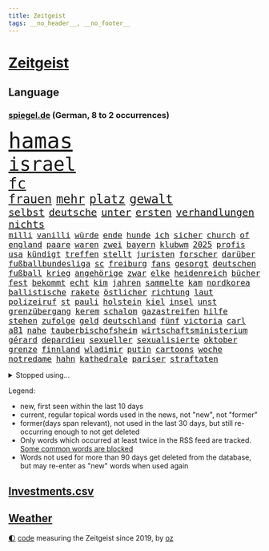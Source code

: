 ```yaml
---
title: Zeitgeist
tags: __no_header__, __no_footer__
---
```


# [Zeitgeist](https://oliz.io/zeitgeist/)

## Language

<h3><a href="https://www.spiegel.de" target="_blank">spiegel.de</a> (German, 8 to 2 occurrences)</h3>
<p style="font-family:monospace">
<span style="font-size:32pt"><a href="news_links.html#hamas" class="current">hamas</a></span>
<br>
<span style="font-size:28pt"><a href="news_links.html#israel" class="current">israel</a></span>
<br>
<span style="font-size:22pt"><a href="news_links.html#fc" class="current">fc</a></span>
<br>
<span style="font-size:18pt"><a href="news_links.html#frauen" class="current">frauen</a></span>
<span style="font-size:18pt"><a href="news_links.html#mehr" class="current">mehr</a></span>
<span style="font-size:18pt"><a href="news_links.html#platz" class="current">platz</a></span>
<span style="font-size:18pt"><a href="news_links.html#gewalt" class="current">gewalt</a></span>
<br>
<span style="font-size:15pt"><a href="news_links.html#selbst" class="current">selbst</a></span>
<span style="font-size:15pt"><a href="news_links.html#deutsche" class="current">deutsche</a></span>
<span style="font-size:15pt"><a href="news_links.html#unter" class="current">unter</a></span>
<span style="font-size:15pt"><a href="news_links.html#ersten" class="current">ersten</a></span>
<span style="font-size:15pt"><a href="news_links.html#verhandlungen" class="current">verhandlungen</a></span>
<span style="font-size:15pt"><a href="news_links.html#nichts" class="current">nichts</a></span>
<br>
<span style="font-size:12pt"><a href="news_links.html#milli" class="new">milli</a></span>
<span style="font-size:12pt"><a href="news_links.html#vanilli" class="new">vanilli</a></span>
<span style="font-size:12pt"><a href="news_links.html#würde" class="current">würde</a></span>
<span style="font-size:12pt"><a href="news_links.html#ende" class="current">ende</a></span>
<span style="font-size:12pt"><a href="news_links.html#hunde" class="current">hunde</a></span>
<span style="font-size:12pt"><a href="news_links.html#ich" class="current">ich</a></span>
<span style="font-size:12pt"><a href="news_links.html#sicher" class="current">sicher</a></span>
<span style="font-size:12pt"><a href="news_links.html#church" class="new">church</a></span>
<span style="font-size:12pt"><a href="news_links.html#of" class="current">of</a></span>
<span style="font-size:12pt"><a href="news_links.html#england" class="current">england</a></span>
<span style="font-size:12pt"><a href="news_links.html#paare" class="current">paare</a></span>
<span style="font-size:12pt"><a href="news_links.html#waren" class="current">waren</a></span>
<span style="font-size:12pt"><a href="news_links.html#zwei" class="current">zwei</a></span>
<span style="font-size:12pt"><a href="news_links.html#bayern" class="current">bayern</a></span>
<span style="font-size:12pt"><a href="news_links.html#klubwm" class="new">klubwm</a></span>
<span style="font-size:12pt"><a href="news_links.html#2025" class="current">2025</a></span>
<span style="font-size:12pt"><a href="news_links.html#profis" class="current">profis</a></span>
<span style="font-size:12pt"><a href="news_links.html#usa" class="current">usa</a></span>
<span style="font-size:12pt"><a href="news_links.html#kündigt" class="current">kündigt</a></span>
<span style="font-size:12pt"><a href="news_links.html#treffen" class="current">treffen</a></span>
<span style="font-size:12pt"><a href="news_links.html#stellt" class="current">stellt</a></span>
<span style="font-size:12pt"><a href="news_links.html#juristen" class="current">juristen</a></span>
<span style="font-size:12pt"><a href="news_links.html#forscher" class="current">forscher</a></span>
<span style="font-size:12pt"><a href="news_links.html#darüber" class="current">darüber</a></span>
<span style="font-size:12pt"><a href="news_links.html#fußballbundesliga" class="current">fußballbundesliga</a></span>
<span style="font-size:12pt"><a href="news_links.html#sc" class="current">sc</a></span>
<span style="font-size:12pt"><a href="news_links.html#freiburg" class="current">freiburg</a></span>
<span style="font-size:12pt"><a href="news_links.html#fans" class="current">fans</a></span>
<span style="font-size:12pt"><a href="news_links.html#gesorgt" class="current">gesorgt</a></span>
<span style="font-size:12pt"><a href="news_links.html#deutschen" class="current">deutschen</a></span>
<span style="font-size:12pt"><a href="news_links.html#fußball" class="current">fußball</a></span>
<span style="font-size:12pt"><a href="news_links.html#krieg" class="current">krieg</a></span>
<span style="font-size:12pt"><a href="news_links.html#angehörige" class="current">angehörige</a></span>
<span style="font-size:12pt"><a href="news_links.html#zwar" class="current">zwar</a></span>
<span style="font-size:12pt"><a href="news_links.html#elke" class="current">elke</a></span>
<span style="font-size:12pt"><a href="news_links.html#heidenreich" class="current">heidenreich</a></span>
<span style="font-size:12pt"><a href="news_links.html#bücher" class="current">bücher</a></span>
<span style="font-size:12pt"><a href="news_links.html#fest" class="current">fest</a></span>
<span style="font-size:12pt"><a href="news_links.html#bekommt" class="current">bekommt</a></span>
<span style="font-size:12pt"><a href="news_links.html#echt" class="current">echt</a></span>
<span style="font-size:12pt"><a href="news_links.html#kim" class="current">kim</a></span>
<span style="font-size:12pt"><a href="news_links.html#jahren" class="current">jahren</a></span>
<span style="font-size:12pt"><a href="news_links.html#sammelte" class="current">sammelte</a></span>
<span style="font-size:12pt"><a href="news_links.html#kam" class="current">kam</a></span>
<span style="font-size:12pt"><a href="news_links.html#nordkorea" class="current">nordkorea</a></span>
<span style="font-size:12pt"><a href="news_links.html#ballistische" class="new">ballistische</a></span>
<span style="font-size:12pt"><a href="news_links.html#rakete" class="current">rakete</a></span>
<span style="font-size:12pt"><a href="news_links.html#östlicher" class="new">östlicher</a></span>
<span style="font-size:12pt"><a href="news_links.html#richtung" class="current">richtung</a></span>
<span style="font-size:12pt"><a href="news_links.html#laut" class="current">laut</a></span>
<span style="font-size:12pt"><a href="news_links.html#polizeiruf" class="current">polizeiruf</a></span>
<span style="font-size:12pt"><a href="news_links.html#st" class="current">st</a></span>
<span style="font-size:12pt"><a href="news_links.html#pauli" class="current">pauli</a></span>
<span style="font-size:12pt"><a href="news_links.html#holstein" class="current">holstein</a></span>
<span style="font-size:12pt"><a href="news_links.html#kiel" class="current">kiel</a></span>
<span style="font-size:12pt"><a href="news_links.html#insel" class="current">insel</a></span>
<span style="font-size:12pt"><a href="news_links.html#unst" class="new">unst</a></span>
<span style="font-size:12pt"><a href="news_links.html#grenzübergang" class="current">grenzübergang</a></span>
<span style="font-size:12pt"><a href="news_links.html#kerem" class="new">kerem</a></span>
<span style="font-size:12pt"><a href="news_links.html#schalom" class="new">schalom</a></span>
<span style="font-size:12pt"><a href="news_links.html#gazastreifen" class="current">gazastreifen</a></span>
<span style="font-size:12pt"><a href="news_links.html#hilfe" class="current">hilfe</a></span>
<span style="font-size:12pt"><a href="news_links.html#stehen" class="current">stehen</a></span>
<span style="font-size:12pt"><a href="news_links.html#zufolge" class="current">zufolge</a></span>
<span style="font-size:12pt"><a href="news_links.html#geld" class="current">geld</a></span>
<span style="font-size:12pt"><a href="news_links.html#deutschland" class="current">deutschland</a></span>
<span style="font-size:12pt"><a href="news_links.html#fünf" class="current">fünf</a></span>
<span style="font-size:12pt"><a href="news_links.html#victoria" class="current">victoria</a></span>
<span style="font-size:12pt"><a href="news_links.html#carl" class="new">carl</a></span>
<span style="font-size:12pt"><a href="news_links.html#a81" class="current">a81</a></span>
<span style="font-size:12pt"><a href="news_links.html#nahe" class="current">nahe</a></span>
<span style="font-size:12pt"><a href="news_links.html#tauberbischofsheim" class="new">tauberbischofsheim</a></span>
<span style="font-size:12pt"><a href="news_links.html#wirtschaftsministerium" class="current">wirtschaftsministerium</a></span>
<span style="font-size:12pt"><a href="news_links.html#gérard" class="new">gérard</a></span>
<span style="font-size:12pt"><a href="news_links.html#depardieu" class="new">depardieu</a></span>
<span style="font-size:12pt"><a href="news_links.html#sexueller" class="current">sexueller</a></span>
<span style="font-size:12pt"><a href="news_links.html#sexualisierte" class="current">sexualisierte</a></span>
<span style="font-size:12pt"><a href="news_links.html#oktober" class="current">oktober</a></span>
<span style="font-size:12pt"><a href="news_links.html#grenze" class="current">grenze</a></span>
<span style="font-size:12pt"><a href="news_links.html#finnland" class="current">finnland</a></span>
<span style="font-size:12pt"><a href="news_links.html#wladimir" class="current">wladimir</a></span>
<span style="font-size:12pt"><a href="news_links.html#putin" class="current">putin</a></span>
<span style="font-size:12pt"><a href="news_links.html#cartoons" class="current">cartoons</a></span>
<span style="font-size:12pt"><a href="news_links.html#woche" class="current">woche</a></span>
<span style="font-size:12pt"><a href="news_links.html#notredame" class="new">notredame</a></span>
<span style="font-size:12pt"><a href="news_links.html#hahn" class="new">hahn</a></span>
<span style="font-size:12pt"><a href="news_links.html#kathedrale" class="new">kathedrale</a></span>
<span style="font-size:12pt"><a href="news_links.html#pariser" class="current">pariser</a></span>
<span style="font-size:12pt"><a href="news_links.html#straftaten" class="current">straftaten</a></span>
</p>
<details>
<summary>Stopped using...</summary>
<p class="former" style="font-size:12pt">
aufgerufen(1150) beobachtet(1150) nötig(1150) verweigert(1150) gründer(1149) prüfung(1149) weltweiten(1149) beamte(1148) eskalation(1148) fuß(1148) gestohlen(1148) umfeld(1148) wege(1148) ziemlich(1148) abgang(1147) berichterstattung(1147) gefasst(1147) geholfen(1147) klagen(1147) meldete(1147) vermutlich(1147) 2000(1146) aussicht(1146) dominiert(1146) stimme(1146) strafen(1146) unbekannten(1146) and(1145) berühmt(1145) dauerhaft(1145) demokraten(1145) klimaneutral(1145) landesregierung(1145) reformen(1145) uhr(1145) zählt(1145) enorm(1144) frankfurter(1144) präsentieren(1144) spanier(1144) stich(1144) stoßen(1144) überwinden(1144) arbeitsplatz(1143) bedenken(1143) enttäuscht(1143) mahnt(1143) queen(1143) stürmer(1143) verschoben(1143) öffnen(1143) betreiber(1142) facebook(1142) gemeinden(1142) kalifornien(1142) kennt(1142) männern(1142) niveau(1142) 2016(1141) bundespolizei(1141) endgültig(1141) kämpfer(1141) leute(1141) lüge(1141) verändern(1141) deutet(1139) verdachts(1139) ausbau(1138) schlimmsten(1138) appell(1137) bekämpfen(1137) freut(1137) hubertus(1137) islamischen(1137) mengen(1137) west(1137) august(1136) besuchen(1136) nord(1136) starken(1136) üben(1136) belarussische(1135) distanz(1135) entscheidenden(1135) ii(1135) siegen(1135) zählen(1135) tokio(1134) werke(1133) william(1133) belegen(1132) bundesstaat(1131) störung(1129) betont(1128) euparlament(1128) februar(1128) herr(1128) beschlagnahmt(1126) porsche(1126) königin(1125) ausrüstung(1124) erwischt(1122) dein(1121) journalist(1120) museum(1120) eigenes(1119) teilnahme(1119) ämter(1118) apps(1116) niedrig(1115) erstochen(1112) besteht(1108) georg(1107) uhaft(1107) teilt(1106) staatlichen(1101) elizabeth(1097) einblicke(1091) mängel(1085) gelangen(1084) lehrerin(1017) notstand(1001) angebote(965) werte(956) airline(951) lediglich(926) waldbrände(920) flohen(902) zerstörte(888) auswärtige(885) djoković(881) kroatien(881) australischen(864) weibliche(846) zerstörten(845) 700(842) ali(830) drauf(823) teure(819) preiserhöhungen(811) getöteten(807) gehälter(806) hawaii(806) irritiert(806) eindeutig(805) großbank(784) australiens(780) rwe(780) energiekosten(778) russisches(753) kürzer(744) geringer(739) schärfere(735) laura(732) einfacher(731) energiekonzern(729) mache(728) lehrerinnen(724) einziger(722) kretschmann(720) sank(720) lieferung(717) angekündigte(715) pink(714) kriegs(713) kanzlers(708) klappt(706) propaganda(701) inhalte(692) trockenheit(689) desto(687) großbrand(680) explosionen(677) lohnen(662) 2014(661) benötigt(640) absagen(638) fluss(636) beschuss(634) unmittelbar(634) besetzte(630) nebenbei(627) töchter(622) rezession(614) bewusst(613) kalt(602) bezeichnen(600) auslöser(593) drohe(593) haare(589) nachfolgerin(583) vermisster(583) besetzen(580) versöhnung(571) el(566) gefällt(566) prominenten(562) 1200(561) mordfall(561) zunahme(556) grünenpolitikerin(553) debattiert(546) ramelow(542) verheerend(542) grundschule(538) 54(537) lob(536) irgendwann(534) 86(533) vermissten(532) neustart(528) finde(525) ängste(522) geschichtenewsletter(518) demenz(515) kostete(513) riesig(510) erdbeben(509) landwirtschaft(506) erlegen(504) scheiterten(496) effekt(490) tode(487) island(485) erhielten(484) offenlegen(484) notruf(481) werben(479) beseitigt(475) führten(473) sperren(469) hände(466) tobias(465) ukrainerusslandnews(465) größeres(462) herunter(459) jüngst(458) gott(456) klettert(455) bussen(452) gerechtfertigt(451) lettland(451) fortschritt(441) ausgestattet(438) praktisch(434) winzer(434) spiegelrecherche(432) branchen(430) sohnes(427) kurzen(424) immobilienkonzern(420) adidas(419) direktor(418) knappe(413) kocht(413) ausgegeben(410) angewiesen(407) baustellen(399) eric(390) beantragen(387) adolf(377) credit(376) suisse(376) trotzen(376) 21jährige(375) 4(375) serben(374) singt(374) siemens(368) stimmten(368) wechselte(368) verdoppeln(367) skepsis(365) roland(363) steigern(363) 1991(362) interviews(362) landesweiten(362) saarlouis(362) verbannt(357) supermarkt(356) begleitung(354) traut(352) erheblichen(350) marcel(349) erstickt(348) emails(346) hürde(346) kandidieren(346) steine(346) leblos(344) konzernchef(336) lockt(336) bruchteil(335) einkaufszentrum(335) nhl(335) sensation(334) viertagewoche(334) aggressiv(333) nepal(333) überflüssig(329) amtsantritt(328) geschwister(328) prozesse(325) ausstand(324) forscherteam(324) immobilienpreise(322) djirsarai(321) fdpgeneralsekretär(321) aussieht(320) elektrische(320) komplizierten(320) sammlung(320) herstellers(319) täglichen(319) grünenchefin(318) statistik(318) eiltempo(317) erlag(316) profifußball(316) freier(314) gedenken(314) alcaraz(310) konto(309) baden(308) attackierte(307) autofahren(307) umfasst(307) leon(306) anderson(305) 5000(304) steigert(303) ausgerufen(302) angestiegen(301) bundesweiten(301) gedemütigt(301) nicolas(299) eskalierte(297) aktive(294) insekten(294) stürmte(293) segelboot(291) 46(290) tarifverhandlungen(288) hitzewelle(284) ministerpräsidenten(282) kommentare(281) toll(281) weltmeisterin(279) leiterin(277) ausflug(276) einheimischen(276) premiers(276) sportliche(273) stürme(272) komplizen(271) umstellung(270) 30000(269) genervt(269) wagenknechts(267) ausweitung(265) trinkwasser(264) akkus(262) germany(260) beeinflussen(259) gewartet(259) saisonstart(259) slowenien(257) mutterkonzern(254) regulierung(254) ungeklärt(254) 55jährige(253) denkmal(251) hohes(251) tatwaffe(250) sterbehilfe(249) france(247) wiederwahl(246) beides(245) glas(245) bundesverwaltungsgericht(244) ticket(243) verblüffenden(242) wrack(242) social(241) unterschiede(241) kampfjet(240) taiwans(240) aktueller(239) linkspartei(239) einspruch(238) portal(238) zuständigen(238) defekt(237) angeschossen(236) prosieben(236) schnellere(236) bijan(235) länderspiele(235) ubs(234) breites(233) veröffentlichte(233) eintreffen(232) zentrales(232) linkenchef(231) tauben(231) fraktionen(229) solar(229) konzentrieren(228) fußballverband(227) bundesweite(225) schulze(223) sponsor(223) wärmepumpe(223) renommierter(222) samuel(222) experiment(221) gegend(217) chips(216) eingeschlagen(216) usamerikanische(216) beleidigung(215) sportart(215) gedenkt(214) hessens(213) kfw(212) spürt(212) eskalieren(211) tennisspielerin(211) versteckt(209) votum(208) arktis(207) mischen(207) mohamed(207) notarzt(207) ken(204) aufgerollt(203) begleitete(203) dir(203) waldbränden(203) strompreise(202) unzureichend(202) genießen(200) attraktion(199) lee(199) selbstversuch(198) dienste(197) mühe(197) umbenennung(197) weltwetterorganisation(197) lüneburg(195) besiegte(194) heiklen(194) nötigen(194) absetzung(191) uskapitol(191) verwechselt(191) motto(190) schwärmt(190) vergabe(190) blockt(189) flüchtlingszahlen(189) pessimistisch(189) energieintensive(188) yeboah(188) blume(187) mohammed(187) wärme(187) brannte(185) kalifornischen(185) pfleger(185) acker(184) finger(184) mangelnden(184) jüdischer(183) länderspiel(183) aussah(179) mobilität(179) scharfen(179) erneuerbarer(178) wuchs(178) zahlungen(178) scott(177) brandstiftung(176) befragt(175) einbestellt(175) ätna(174) einziehen(173) schlepper(173) rumort(172) titelgewinn(172) jet(171) schlagersängerin(171) verdächtig(171) schwieg(170) erkennt(169) gasspeicher(169) talente(169) unterschied(169) zwanzig(169) 78(168) budget(168) abgewehrt(166) leichte(166) made(166) passende(164) niedergang(163) rasen(163) like(162) installation(161) wiederentdeckt(161) fernwärme(160) richtlinien(160) weile(160) motorrad(158) plattformen(158) vorbilder(158) tatverdächtig(157) unterhalb(157) vorsaison(156) lebend(155) gentechnik(153) vereinen(153) zustellung(153) 30jähriger(152) beeinträchtigungen(152) fraktionschefin(152) rechtsradikalen(152) gleichermaßen(151) hinziehen(151) kuriosen(151) stellenabbau(151) toronto(151) geparkten(150) hessische(150) verlief(150) benachteiligt(149) geeignet(149) verhandelten(149) feierabend(148) flüchtlingen(147) händen(147) monatelangem(147) saudischer(147) vertrauter(146) lud(145) mobilfunknetz(144) bewerbungen(143) energy(143) gedauert(143) wählten(143) chipfabrik(142) ecstasy(142) luka(142) länderspielen(142) benötigten(141) besiegen(140) parteifreunde(139) vorrücken(139) aufgrund(138) ausgestorben(138) nachvollziehbar(136) berufsgruppe(135) intensiv(135) wattenmeer(135) krankenhauses(134) mitschüler(134) schwitzen(134) winzige(133) vorort(132) wertschätzung(132) k(131) strotzt(131) zelt(131) diskriminierung(130) zweitgrößten(130) bestseller(129) varianten(128) winfried(128) highway(127) polizeistreife(127) service(127) häfen(126) geistliche(125) handlungsbedarf(125) industriestrompreis(125) wahlkommission(125) planet(124) zehnmal(124) aggressives(123) carolin(123) immobilienmarkt(123) megan(123) designer(122) forschern(122) skurriler(122) abneigung(121) ansatz(120) architektur(120) lai(120) oberstes(120) garantien(119) mächtigsten(119) pyrotechnik(118) fremde(117) regierungsbildung(117) rekordtransfer(117) signale(117) marihuana(116) demonstrant(115) kleidungsstück(115) treppe(115) fester(114) harmonie(114) bereitstellen(113) flüchtet(113) kipppunkt(113) erwischte(112) impfung(112) kamikazedrohnen(112) künstlerinnen(110) voigt(110) abschieben(109) durchschnittliche(109) ideologie(108) rapinoe(108) erkämpften(107) riskanten(107) schreckt(106) kraftwerke(105) strafrechtlich(105) topteams(105) fing(104) kiesewetter(104) akute(103) bewaffnet(103) hot(103) recklinghausen(103) tagelangen(103) ausnahmezustand(102) fußballerin(102) initiatoren(102) luxusautos(102) rettungswagen(102) roderich(102) öffentlicher(102) austragen(101) dfbkader(101) dürfe(101) geschätzt(101) schmieden(101) us(101) fälschung(100) alaska(99) arbeitsvertrag(99) dialog(99) fahrschein(99) jüdisches(99) ehrung(98) empfindet(98) erfolgreicher(98) inhaber(98) rekonstruktion(98) verkehrsunfall(98) rekordjahr(97) unterschieden(97) gebildet(96) zerstreuen(96) hindernis(95) siri(95) chefinnen(94) klimaschützer(94) kreative(94) journalistinnen(93) festnetz(92) künstlerischen(92) lackiert(92) buchautorin(91) teslas(91) unschuld(91) gezerre(90) hundebesitzer(90) insider(90) jahresbericht(90) leinwand(90) rennstrecke(90) wework(90) außerordentlichen(89) mobiltelefone(89) ruder(89) verkohlte(89) beute(88) clown(88) kundin(88) notübernahme(88) verzehr(88) bedürfnisse(87) burkina(87) entwicklungsministerin(87) faso(87) flugbereitschaft(87) gräueltaten(87) joseph(87) svenja(87) terminen(87) erklommen(86) gekürzt(86) jared(86) leto(86) trotzte(86) bierhoff(85) bundesdatenschutzbeauftragte(85) ferne(85) füllkrug(85) niclas(85) rabe(85) schärfste(85) windenergie(85) betrunkene(84) endgültigen(84) rufe(84) spieltagen(84) vielfach(84) anker(83) arzneimittelproduktion(83) auswärts(83) autobranche(83) coole(83) erbgut(83) kinohit(83) lost(83) virales(83) arbeitszeiterfassung(82) gemäß(82) raub(82) schusswaffenangriff(82) steuerbetrug(82) ursprünglichen(82) beliebtesten(81) harald(81) mangelhafte(81) modernisierung(81) patientendaten(81) scharfschützengewehren(81) schein(81) sitzungen(81) aktienrente(80) betrunken(80) bombenanschlag(80) reporters(80) sarkozy(80) stromkosten(80) würzburg(80) bghurteil(79) federt(79) schärfer(79) sogenannter(79) väter(79) 52jährige(78) davide(78) jugendstrafe(78) nintendo(78) süddeutsche(78) erweitern(77) eugesetz(77) heutzutage(77) joko(77) klaas(77) algorithmen(76) digitaler(76) gleisen(76) hymne(76) misst(76) reformiert(76) staatsangehörigkeit(76) verbrannte(76) 76(75) tatverdacht(75) umbringen(75) verpflichtungen(75) verschleiern(75) atomkraftwerke(74) deborah(74) gelesen(74) gewässern(74) kussskandal(74) neuling(74) spdgeneralsekretär(74) unvorstellbar(74) auschwitz(73) chemieindustrie(73) diebstählen(73) dringenden(73) eisernen(73) erneuerung(73) monarchen(73) polizeiwache(73) umwerfend(73) berechnen(72) fußballfans(72) kundinnen(72) staatsbibliothek(72) dončić(71) festhält(71) gestaltet(71) kussattacke(71) moderatorin(71) privatfernsehen(71) staatsschulden(71) strompreis(71) verbracht(71) versenkte(71) ausfällen(70) dallas(70) darstellen(70) herkunftsländern(70) kebekus(70) spannende(70) streamen(70) veranlasst(70) bundesverkehrsminister(69) charité(69) energisch(69) flüchtlingspolitik(69) herzprobleme(69) sardinien(69) verspätet(69) absolvierte(68) dokumentation(68) irrsinn(68) people(68) usforscher(68) zauberer(68) zugeht(68) 12000(67) 55jähriger(67) biopic(67) chili(67) drakonische(67) hazel(67) jährt(67) mikrochip(67) rage(67) auszahlen(66) bischof(66) friedens(66) güter(66) luxusuhr(66) morddrohungen(66) ohio(66) publikumsliebling(66) rehabilitiert(66) rettungshubschrauber(66) comedian(65) dozent(65) erfolgs(65) ludwigshafen(65) zweijährige(65) 133(64) eingeschränkt(64) klischee(64) lesung(64) paddelte(64) identifizierung(63) infos(63) kürt(63) lehramtsstudium(63) nachnominiert(63) scholz'(63) tauruswaffen(63) annahme(62) g7(62) lindert(62) tuvalu(62) töteten(62) entziehen(61) expertin(61) harrte(61) personenschützer(61) umweltschützern(61) usabgeordnete(61) zentralrat(61) außergewöhnliche(60) befristungen(60) luftraums(60) umkleidekabine(60) verblüffend(60) 54jähriger(59) mehrmals(59) norderney(59) pressefreiheit(59) sportwelt(59) stromsteuer(59) vervielfacht(59) bundesinnenministerium(58) humoristen(58) längerem(58) lösegeld(58) spezialkräften(58) weitreichenden(58) antisemitischer(57) befördert(57) busunfall(57) störungen(57) anbau(56) chat(56) stücke(56) verbrennungen(56) veteranentag(56) betriebsrat(55) flüchtig(55) geröll(55) haakon(55) naomi(55) revolutionswächter(55) verschlossenen(55) benennen(54) egger(54) gewünscht(54) hausaufgaben(54) linden(54) mitbringen(54) nationalsozialisten(54) osteuropa(54) rekordbüchern(54) bahnsteig(53) bahnstrecke(53) gelebt(53) komiker(53) aufgeteilt(52) beherbergen(52) brandstifter(52) eusanktionen(52) feuerwehreinsatz(52) gezielte(52) massives(52) surft(52) verzweifeln(52) angehende(51) vertreibung(51) drehbuchautorin(50) flieht(50) schulhof(50) zugstrecke(50) affen(49) blinder(49) helmutkohlallee(49) kloster(49) mobbing(49) tournee(49) trail(49) usstar(49) verschanzt(49) 41jährige(48) abgasnorm(48) abzugeben(48) einiger(48) flüchtlingsunterkunft(48) fürst(48) gasfelder(48) nassen(48) northern(48) nähern(48) tabellenkeller(48) wütend(48) angestellt(47) bundesstaaten(47) chatgpthersteller(47) einflussreichen(47) loriot(47) medizinische(47) vereins(47) vorführt(47) bist(46) gerechnet(46) nervös(46) scharen(46) studierendenwerk(46) fassung(45) finals(45) fuhren(45) rechtsstaat(45) umwege(45) üppigen(45) bundestagspräsidentin(44) butler(44) bärbel(44) furore(44) gesiegt(44) hackerangriff(44) haftbefehle(44) insektensterben(44) radikaler(44) spielfeld(44) zeitverschwendung(44) del(43) jordanien(43) psgfans(43) schuften(43) wohlbefinden(43) fassade(42) gespeichert(42) guerreiro(42) klassenzimmer(42) raphaël(42) sicherheitsvorkehrungen(42) gummersbach(41) hurricane(41) vielfältig(41) mehrarbeit(40) rebellieren(40) schmerzt(40) verhungert(40) 24jähriger(39) 25jährige(39) förderbank(39) migrationsbeauftragter(39) offline(39) stamp(39) allheilmittel(38) elbtunnel(38) enormer(38) eubeitritt(38) großzügigen(38) mittelfeldspieler(38) portion(38) rechtspopulistische(38) terrors(38) wiedervereinigung(38) überraschende(38) asylbewerberunterkunft(37) biss(37) heuferumlauf(37) literarische(37) streifenwagen(37) teilung(37) beherrschen(36) hamasmitglieder(36) terroristische(36) thronfolger(36) weltordnung(36) überdurchschnittliches(36) finanzhilfen(35) israel/gaza(35) milliardenschwerer(35) ndr(35) zeitinterview(35) autozulieferer(34) bejubeln(34) blutvergießen(34) cornelia(34) demokratin(34) israelfeindliche(34) kaufhaus(34) mesut(34) neukölln(34) strandet(34) sz(34) vorindustriellen(34) antreibt(33) auswerten(33) draisaitl(33) edmonton(33) eingefahren(33) gibson(33) oilers(33) parallele(33) riegelt(33) steuerreform(33) beziehungsstreit(32) gwyneth(32) interne(32) paltrow(32) panzerabwehrrakete(32) server(32) sportwagen(32) bombardement(31) container(31) diplomatin(31) entstehung(31) palästinenserin(31) rechtsextrem(31) waschen(31) antiisraeldemo(30) beteuert(30) gescheiterte(30) hamasüberfall(30) late(30) maren(30) muslimischen(30) nächten(30) sicherheitsexperten(30) hilfsgelder(29) kehrte(29) lokalpolitiker(29) schwächelnden(29) vage(29) weiden(29) abtreten(28) kingdom(28) niedrige(28) spiegelreporterin(28) verfassungswidrig(28) 1985(27) adania(27) antiisraelische(27) buchmesse(27) engen(27) gedrückt(27) geschleust(27) greifswald(27) israelfeinde(27) remmos(27) shibli(27) wackeln(27) 20jährigen(26) konstruktiv(26) misslang(26) oberstdorf(26) orchester(26) solange(26) verlauf(26) zeitfenster(26) zugunsten(26) attest(25) einwohnern(25) holger(25) hollywoodstars(25) jüdinnen(25) rafah(25) rune(25) schlimmen(25) tennisprofi(25) tvjournalist(25) ärztliches(25) bahndamm(24) existenzrecht(24) haifa(24) hess(24) inneneinrichtung(24) nacktem(24) oberkörper(24) patriots(24) schleuserrings(24) tabellenplatz(24) tories(24) bezahlkarte(23) business(23) debattieren(23) höchstem(23) trällern(23) tunnelsystem(23) agiert(22) anfällig(22) auflöst(22) ausruf(22) autolobby(22) eignen(22) machbare(22) applezulieferer(21) deutschlandreise(21) foxconn(21) regional(21) verwenden(21) absichern(20) anleihen(20) apparat(20) beihilfe(20) beirut(20) verschollenes(20) hoffnungslosigkeit(19) sonderzahlung(19) wandergruppe(19) 1938(18) alaa(18) betroffener(18) frachterkollision(18) hasst(18) koordinator(18) millionenschatz(18) mindeststeuer(18) planungsbeschleunigung(18) unterzeichner(18) abgefahren(17) aufzeichnungen(17) charts(17) europäischer(17) toben(17) tochterfirma(17) auftraggeber(16) blutdruck(16) hamasstellungen(16) mangelndes(16) woanders(16) angeschlagene(15) atef(15) db(15) dichtmachen(15) mitgestalten(15) präsidentschaftsbewerbung(15) schmutzige(15) unkrautvernichter(15) cnninterview(14) gesurft(14) klebt(14) quadrat(14) raptors(14) schalten(14) ware(14) aktionäre(13) aufschluss(13) ausführlich(13) sabine(13) umweltfragen(13) abzuwenden(12) gibt's(12) kritischer(12) kulturszene(12) mär(12) protestmarsch(12) streaming(12) windkraftkrise(12) anwar(11) dauerrivalen(11) ghazi(11) israelhamas(11) komfortzone(11) stefanos(11)
</p>
</details>
<p>Legend:
<ul>
<li><span class="new">new</span>, first seen within the last 10 days</li>
<li><span class="current">current</span>, regular topical words used in the news, not "new", not "former"</li>
<li><span class="former">former(days span relevant)</span>, not used in the last 30 days, but still re-occurring enough to not get deleted</li>
<li>Only words which occurred at least twice in the RSS feed are tracked. <a href="language/filters.py">Some common words are blocked</a></li>
<li>Words not used for more than 90 days get deleted from the database, but may re-enter as "new" words when used again</li>
</ul>
</p>

## [Investments](investments.html)[.csv](investments.csv)

## [Weather](weather.html)

<footer>
<a href="javascript:toggleTheme()" class="nav">🌓</a>
<a href="https://github.com/ooz/zeitgeist">code</a> measuring the Zeitgeist since 2019, by <a href="https://oliz.io">oz</a>
</footer>
